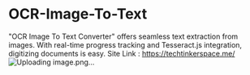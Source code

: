 # OCR-Image-To-Text
"OCR Image To Text Converter" offers seamless text extraction from images. With real-time progress tracking and Tesseract.js integration, digitizing documents is easy.
Site Link : https://techtinkerspace.me/
![Uploading image.png…]()

